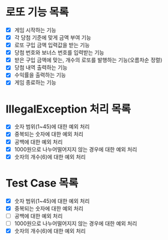 # 로또 기능 목록
- [X] 게임 시작하는 기능
- [X] 각 당첨 기준에 맞게 금액 부여 기능
- [X] 로또 구입 금액 입력값을 받는 기능
- [X] 당첨 번호와 보너스 번호를 입력받는 기능
- [X] 받은 구입 금액에 맞는, 개수의 로또를 발행하는 기능(오름차순 정렬)
- [X] 당첨 내역 출력하는 기능
- [X] 수익률을 출력하는 기능
- [X] 게임 종료하는 기능
# IllegalException 처리 목록
- [X] 숫자 범위(1~45)에 대한 예외 처리
- [X] 중복되는 숫자에 대한 예외 처리
- [X] 공백에 대한 예외 처리
- [X] 1000원으로 나누어떨어지지 않는 경우에 대한 예외 처리
- [X] 숫자의 개수(6)에 대한 예외 처리
# Test Case 목록
- [X] 숫자 범위(1~45)에 대한 예외 처리
- [X] 중복되는 숫자에 대한 예외 처리
- [ ] 공백에 대한 예외 처리
- [ ] 1000원으로 나누어떨어지지 않는 경우에 대한 예외 처리
- [X] 숫자의 개수(6)에 대한 예외 처리
